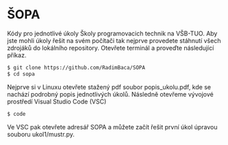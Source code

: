 # ŠOPA
Kódy pro jednotlivé úkoly Školy programovacich technik na VŠB-TUO.
Aby jste mohli úkoly řešit na svém počítači tak nejprve provedete stáhnutí všech zdrojáků do lokálního repository. Otevřete terminál a proveďte následující příkaz.

```bash
$ git clone https://github.com/RadimBaca/SOPA
$ cd sopa
```
Nejprve si v Linuxu otevřete stažený pdf soubor popis_ukolu.pdf, kde se nachází podrobný popis jednotlivých úkolů. Následně otevřeme vývojové prostředí Visual Studio Code (VSC)

```bash
$ code
```

Ve VSC pak otevřete adresář SOPA a můžete začít řešit první úkol úpravou souboru ukol1/mustr.py.
